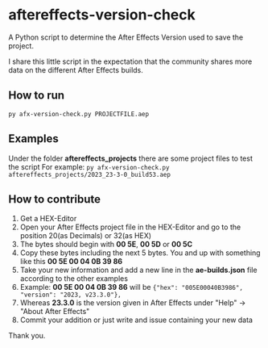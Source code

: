 # aftereffects-version-check

A Python script to determine the After Effects Version used to save the project.

I share this little script in the expectation that the community shares more data on the different After Effects builds.

## How to run

`py afx-version-check.py PROJECTFILE.aep`

## Examples

Under the folder **aftereffects_projects** there are some project files to test the script
For example: `py afx-version-check.py aftereffects_projects/2023_23-3-0_build53.aep`

## How to contribute

1. Get a HEX-Editor
2. Open your After Effects project file in the HEX-Editor and go to the position 20(as Decimals) or 32(as HEX)
3. The bytes should begin with **00 5E**, **00 5D** or **00 5C**
4. Copy these bytes including the next 5 bytes. You and up with something like this **00 5E 00 04 0B 39 86**
5. Take your new information and add a new line in the **ae-builds.json** file according to the other examples
6. Example: **00 5E 00 04 0B 39 86** will be `{"hex": "005E00040B3986", "version": "2023, v23.3.0"},`
7. Whereas **23.3.0** is the version given in After Effects under "Help" -> "About After Effects"
8. Commit your addition or just write and issue containing your new data

Thank you.
